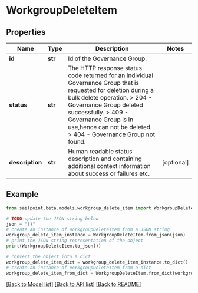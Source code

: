 # WorkgroupDeleteItem


## Properties

Name | Type | Description | Notes
------------ | ------------- | ------------- | -------------
**id** | **str** | Id of the Governance Group. | 
**status** | **str** |  The HTTP response status code returned for an individual Governance Group that is requested for deletion during a bulk delete operation.  &gt; 204   -  Governance Group deleted successfully.  &gt; 409   - Governance Group is in use,hence can not be deleted.  &gt; 404   - Governance Group not found.  | 
**description** | **str** | Human readable status description and containing additional context information about success or failures etc.  | [optional] 

## Example

```python
from sailpoint.beta.models.workgroup_delete_item import WorkgroupDeleteItem

# TODO update the JSON string below
json = "{}"
# create an instance of WorkgroupDeleteItem from a JSON string
workgroup_delete_item_instance = WorkgroupDeleteItem.from_json(json)
# print the JSON string representation of the object
print(WorkgroupDeleteItem.to_json())

# convert the object into a dict
workgroup_delete_item_dict = workgroup_delete_item_instance.to_dict()
# create an instance of WorkgroupDeleteItem from a dict
workgroup_delete_item_from_dict = WorkgroupDeleteItem.from_dict(workgroup_delete_item_dict)
```
[[Back to Model list]](../README.md#documentation-for-models) [[Back to API list]](../README.md#documentation-for-api-endpoints) [[Back to README]](../README.md)


